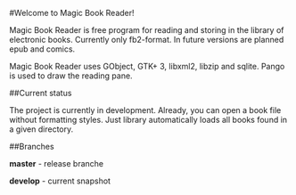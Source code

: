 #Welcome to Magic Book Reader!

Magic Book Reader is free program for reading and storing in the library of electronic books. Currently only fb2-format. In future versions are planned epub and comics.

Magic Book Reader uses GObject, GTK+ 3, libxml2, libzip and sqlite. Pango is used to draw the reading pane.

##Current status

The project is currently in development. Already, you can open a book file without formatting styles. Just library automatically loads all books found in a given directory.

##Branches

**master** - release branche

**develop** - current snapshot

